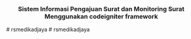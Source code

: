<h3 align="center">Sistem Informasi Pengajuan Surat dan Monitoring Surat Menggunakan codeigniter framework</h3>
# rsmedikadjaya
# rsmedikadjaya
